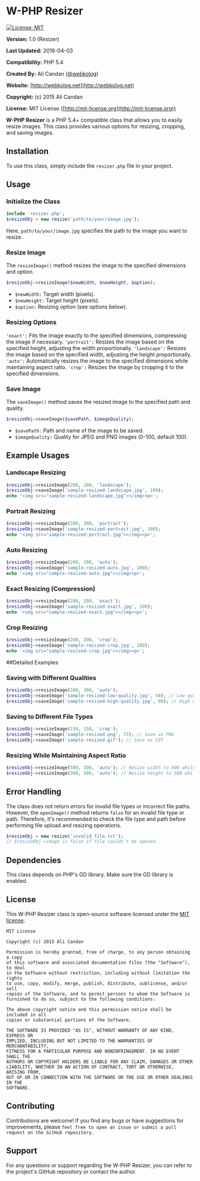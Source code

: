 # W-PHP Resizer

[![License: MIT](https://img.shields.io/badge/License-MIT-yellow.svg)](https://opensource.org/licenses/MIT)

**Version:** 1.0 (Resizer)

**Last Updated:** 2016-04-03

**Compatibility:** PHP 5.4

**Created By:** Ali Candan ([@webkolog](https://github.com/webkolog))

**Website:** [http://webkolog.net](http://webkolog.net)

**Copyright:** (c) 2015 Ali Candan

**License:** MIT License ([http://mit-license.org](http://mit-license.org))

**W-PHP Resizer** is a PHP 5.4+ compatible class that allows you to easily resize images. This class provides various options for resizing, cropping, and saving images.

## Installation

To use this class, simply include the `resizer.php` file in your project.

## Usage

### Initialize the Class

```php
include 'resizer.php';
$resizeObj = new resize('path/to/your/image.jpg');
```

Here, `path/to/your/image.jpg` specifies the path to the image you want to resize.

### Resize Image
The `resizeImage()` method resizes the image to the specified dimensions and option.
```php
$resizeObj->resizeImage($newWidth, $newHeight, $option);
```
- `$newWidth:` Target width (pixels).
- `$newHeight:` Target height (pixels).
- `$option:` Resizing option (see options below).

### Resizing Options
`'exact':` Fits the image exactly to the specified dimensions, compressing the image if necessary.
`'portrait':` Resizes the image based on the specified height, adjusting the width proportionally.
`'landscape':` Resizes the image based on the specified width, adjusting the height proportionally.
`'auto':` Automatically resizes the image to the specified dimensions while maintaining aspect ratio.
`'crop':` Resizes the image by cropping it to the specified dimensions.

### Save Image
The `saveImage()` method saves the resized image to the specified path and quality.
```php
$resizeObj->saveImage($savePath, $imageQuality);
```
- `$savePath:` Path and name of the image to be saved.
- `$imageQuality:` Quality for JPEG and PNG images (0-100, default 100).
## Example Usages

### Landscape Resizing
```php
$resizeObj->resizeImage(200, 200, 'landscape');
$resizeObj->saveImage('sample-resized-landscape.jpg', 100);
echo '<img src="sample-resized-landscape.jpg"></img><p>';
```

### Portrait Resizing
```php
$resizeObj->resizeImage(200, 200, 'portrait');
$resizeObj->saveImage('sample-resized-portrait.jpg', 100);
echo '<img src="sample-resized-portrait.jpg"></img><p>';
```

### Auto Resizing
```php
$resizeObj->resizeImage(200, 200, 'auto');
$resizeObj->saveImage('sample-resized-auto.jpg', 100);
echo '<img src="sample-resized-auto.jpg"></img><p>';
```

### Exact Resizing (Compression)
```php
$resizeObj->resizeImage(200, 200, 'exact');
$resizeObj->saveImage('sample-resized-exact.jpg', 100);
echo '<img src="sample-resized-exact.jpg"></img><p>';
```

### Crop Resizing
```php
$resizeObj->resizeImage(200, 200, 'crop');
$resizeObj->saveImage('sample-resized-crop.jpg', 100);
echo '<img src="sample-resized-crop.jpg"></img><p>';
```

##Detailed Examples

### Saving with Different Qualities
```php
$resizeObj->resizeImage(300, 300, 'auto');
$resizeObj->saveImage('sample-resized-low-quality.jpg', 50); // Low quality
$resizeObj->saveImage('sample-resized-high-quality.jpg', 90); // High quality
```

### Saving to Different File Types
```php
$resizeObj->resizeImage(150, 150, 'crop');
$resizeObj->saveImage('sample-resized.png', 75); // Save as PNG
$resizeObj->saveImage('sample-resized.gif'); // Save as GIF
```

### Resizing While Maintaining Aspect Ratio
```php
$resizeObj->resizeImage(500, 300, 'auto'); // Resize width to 500 while maintaining aspect ratio
$resizeObj->resizeImage(300, 500, 'auto'); // Resize height to 500 while maintaining aspect ratio
```

## Error Handling
The class does not return errors for invalid file types or incorrect file paths. However, the `openImage()` method returns `false` for an invalid file type or path. Therefore, it's recommended to check the file type and path before performing file upload and resizing operations.
```php
$resizeObj = new resize('invalid_file.txt');
// $resizeObj->image is false if file couldn't be opened.
```
## Dependencies
This class depends on PHP's GD library. Make sure the GD library is enabled.

## License
This W-PHP Resizer class is open-source software licensed under the [MIT license](https://mit-license.org/).
```
MIT License

Copyright (c) 2015 Ali Candan

Permission is hereby granted, free of charge, to any person obtaining a copy
of this software and associated documentation files (the "Software"), to deal
in the Software without restriction, including without limitation the rights
to use, copy, modify, merge, publish, distribute, sublicense, and/or sell
copies of the Software, and to permit persons to whom the Software is
furnished to do so, subject to the following conditions:

The above copyright notice and this permission notice shall be included in all
copies or substantial portions of the Software.

THE SOFTWARE IS PROVIDED "AS IS", WITHOUT WARRANTY OF ANY KIND, EXPRESS OR
IMPLIED, INCLUDING BUT NOT LIMITED TO THE WARRANTIES OF MERCHANTABILITY,
FITNESS FOR A PARTICULAR PURPOSE AND NONINFRINGEMENT. IN NO EVENT SHALL THE
AUTHORS OR COPYRIGHT HOLDERS BE LIABLE FOR ANY CLAIM, DAMAGES OR OTHER
LIABILITY, WHETHER IN AN ACTION OF CONTRACT, TORT OR OTHERWISE, ARISING FROM,
OUT OF OR IN CONNECTION WITH THE SOFTWARE OR THE USE OR OTHER DEALINGS IN THE
SOFTWARE.
```

## Contributing
Contributions are welcome! If you find any bugs or have suggestions for improvements, please `feel free to open an issue or submit a pull request on the GitHub repository.`

## Support
For any questions or support regarding the W-PHP Resizer, you can refer to the project's GitHub repository or contact the author.
